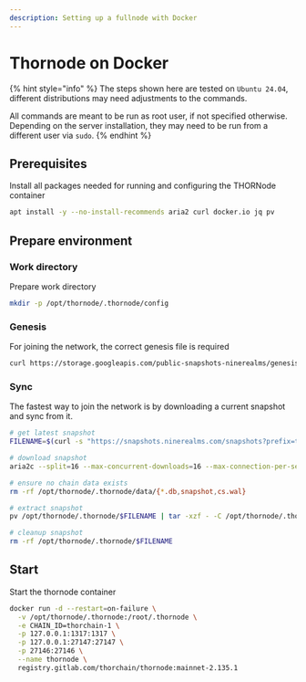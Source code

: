 ```yaml
---
description: Setting up a fullnode with Docker
---
```


# Thornode on Docker

{% hint style="info" %}
The steps shown here are tested on `Ubuntu 24.04`, different distributions may need adjustments to the commands.

All commands are meant to be run as root user, if not specified otherwise. Depending on the server installation, they may need to be run from a different user via `sudo`.
{% endhint %}

## Prerequisites

Install all packages needed for running and configuring the THORNode container

```sh
apt install -y --no-install-recommends aria2 curl docker.io jq pv
```

## Prepare environment

### Work directory

Prepare work directory

```sh
mkdir -p /opt/thornode/.thornode/config
```

### Genesis

For joining the network, the correct genesis file is required

```sh
curl https://storage.googleapis.com/public-snapshots-ninerealms/genesis/17562000.json -o /opt/thornode/.thornode/config/genesis.json
```

### Sync

The fastest way to join the network is by downloading a current snapshot and sync from it.

```sh
# get latest snapshot
FILENAME=$(curl -s "https://snapshots.ninerealms.com/snapshots?prefix=thornode" | grep -Eo "thornode/[0-9]+.tar.gz" | sort -n | tail -n 1 | cut -d "/" -f 2)

# download snapshot
aria2c --split=16 --max-concurrent-downloads=16 --max-connection-per-server=16 --continue --min-split-size=100M -d /opt/thornode/.thornode -o $FILENAME "https://snapshots.ninerealms.com/snapshots/thornode/${FILENAME}"

# ensure no chain data exists
rm -rf /opt/thornode/.thornode/data/{*.db,snapshot,cs.wal}

# extract snapshot
pv /opt/thornode/.thornode/$FILENAME | tar -xzf - -C /opt/thornode/.thornode --exclude "*_state.json"

# cleanup snapshot
rm -rf /opt/thornode/.thornode/$FILENAME
```

## Start

Start the thornode container

```sh
docker run -d --restart=on-failure \
  -v /opt/thornode/.thornode:/root/.thornode \
  -e CHAIN_ID=thorchain-1 \
  -p 127.0.0.1:1317:1317 \
  -p 127.0.0.1:27147:27147 \
  -p 27146:27146 \
  --name thornode \
  registry.gitlab.com/thorchain/thornode:mainnet-2.135.1 
```
